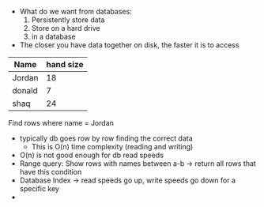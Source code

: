 - What do we want from databases:
	1. Persistently store data
	2. Store on a hard drive
	3. in a database
- The closer you have data together on disk, the faster it is to access

| Name   | hand size |
| ------ | --------- |
| Jordan | 18        |
| donald | 7         |
| shaq   | 24        |
Find rows where name = Jordan
- typically db goes row by row finding the correct data
	- This is O(n) time complexity (reading and writing)
- O(n) is not good enough for db read speeds
- Range query: Show rows with names between a-b -> return all rows that have this condition
- Database Index -> read speeds go up, write speeds go down for a specific key
- 